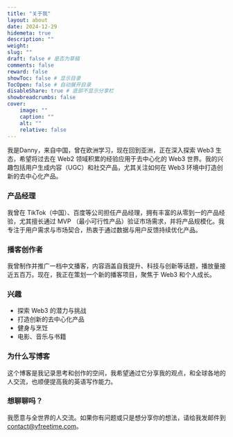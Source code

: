 ```yaml
---
title: "关于我"
layout: about
date: 2024-12-29
hidemeta: true
description: ""
weight:
slug: ""
draft: false # 是否为草稿
comments: false
reward: false
showToc: false # 显示目录
TocOpen: false # 自动展开目录
disableShare: true # 底部不显示分享栏
showbreadcrumbs: false
cover:
    image: ""
    caption: ""
    alt: ""
    relative: false
---
```

我是Danny，来自中国，曾在欧洲学习，现在回到亚洲，正在深入探索 Web3 生态，希望将过去在 Web2 领域积累的经验应用于去中心化的 Web3 世界。我的兴趣包括用户生成内容（UGC）和社交产品，尤其关注如何在 Web3 环境中打造创新的去中心化产品。

### 产品经理
我曾在 TikTok（中国）、百度等公司担任产品经理，拥有丰富的从零到一的产品经验，尤其擅长通过 MVP （最小可行性产品）验证市场需求，并将产品规模化。我专注于用户需求与市场契合，热衷于通过数据与用户反馈持续优化产品。

### 播客创作者
我曾制作并推广一档中文播客，内容涵盖自我提升、科技与创新等话题，播放量接近五百万。现在，我正在策划一个新的播客项目，聚焦于 Web3 和个人成长。

### 兴趣
- 探索 Web3 的潜力与挑战  
- 打造创新的去中心化产品  
- 健身与烹饪  
- 电影、音乐与书籍  

### 为什么写博客
这个博客是我记录思考和创作的空间，我希望通过它分享我的观点，和全球各地的人交流，也顺便提高我的英语写作能力。

### 想聊聊吗？
我愿意与全世界的人交流。如果你有问题或只是想分享你的想法，请给我发邮件到 [contact@yfreetime.com](mailto:contact@yfreetime.com)。


